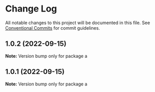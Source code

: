 # Change Log

All notable changes to this project will be documented in this file.
See [Conventional Commits](https://conventionalcommits.org) for commit guidelines.

## 1.0.2 (2022-09-15)

**Note:** Version bump only for package a





## 1.0.1 (2022-09-15)

**Note:** Version bump only for package a
